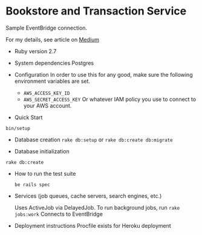 # Bookstore and Transaction Service

Sample EventBridge connection.

For my details, see article on [Medium](https://medium.com)

* Ruby version
  2.7

* System dependencies
  Postgres

* Configuration
  In order to use this for any good, make sure the following environment variables are set.
  - `AWS_ACCESS_KEY_ID`
  - `AWS_SECRET_ACCESS_KEY`
  Or whatever IAM policy you use to connect to your AWS account.

* Quick Start
```
bin/setup
```
* Database creation
  ```rake db:setup``` 
  or 
  ```rake db:create db:migrate```

* Database initialization
```
rake db:create
```

* How to run the test suite
	
  ```
  be rails spec
  ```
  
* Services (job queues, cache servers, search engines, etc.)

  Uses ActiveJob via DelayedJob. To run background jobs, run `rake jobs:work`
  Connects to EventBridge

* Deployment instructions
  Procfile exists for Heroku deployment

